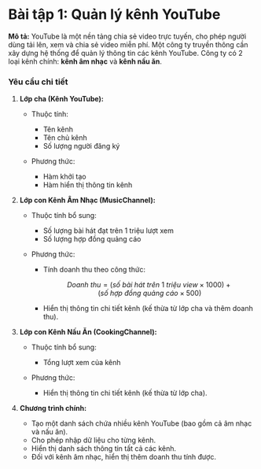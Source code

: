 # Bài tập 1: Quản lý kênh YouTube

**Mô tả:**
YouTube là một nền tảng chia sẻ video trực tuyến, cho phép người dùng tải lên, xem và chia sẻ video miễn phí. Một công ty truyền thông cần xây dựng hệ thống để quản lý thông tin các kênh YouTube. Công ty có 2 loại kênh chính: **kênh âm nhạc** và **kênh nấu ăn**.

### Yêu cầu chi tiết

1. **Lớp cha (Kênh YouTube):**

   * Thuộc tính:

     * Tên kênh
     * Tên chủ kênh
     * Số lượng người đăng ký

   * Phương thức:

     * Hàm khởi tạo
     * Hàm hiển thị thông tin kênh

2. **Lớp con Kênh Âm Nhạc (MusicChannel):**

   * Thuộc tính bổ sung:

     * Số lượng bài hát đạt trên 1 triệu lượt xem
     * Số lượng hợp đồng quảng cáo

   * Phương thức:

     * Tính doanh thu theo công thức:

       $$
       Doanh\ thu = (số\ bài\ hát\ trên\ 1\ triệu\ view \times 1000) + (số\ hợp\ đồng\ quảng\ cáo \times 500)
       $$
     * Hiển thị thông tin chi tiết kênh (kế thừa từ lớp cha và thêm doanh thu).

3. **Lớp con Kênh Nấu Ăn (CookingChannel):**

   * Thuộc tính bổ sung:

     * Tổng lượt xem của kênh

   * Phương thức:

     * Hiển thị thông tin chi tiết kênh (kế thừa từ lớp cha).

4. **Chương trình chính:**

   * Tạo một danh sách chứa nhiều kênh YouTube (bao gồm cả âm nhạc và nấu ăn).
   * Cho phép nhập dữ liệu cho từng kênh.
   * Hiển thị danh sách thông tin tất cả các kênh.
   * Đối với kênh âm nhạc, hiển thị thêm doanh thu tính được.

